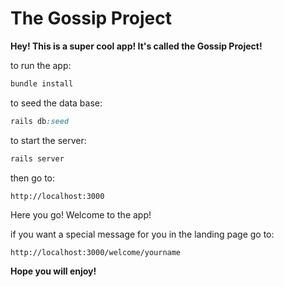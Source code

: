 # The Gossip Project


**Hey! This is a super cool app! It's called the Gossip Project!**

to run the app: 
```ruby
bundle install
```

to seed the data base:
```ruby
rails db:seed
```

to start the server:
```ruby
rails server
```

then go to: 
```hypertext
http://localhost:3000
```

Here you go! Welcome to the app!

if you want a special message for you in the landing page go to:
```hypertext
http://localhost:3000/welcome/yourname
```


**Hope you will enjoy!**
